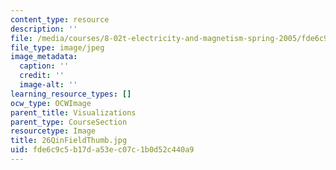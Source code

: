 ```yaml
---
content_type: resource
description: ''
file: /media/courses/8-02t-electricity-and-magnetism-spring-2005/fde6c9c5b17da53ec07c1b0d52c440a9_26QinFieldThumb.jpg
file_type: image/jpeg
image_metadata:
  caption: ''
  credit: ''
  image-alt: ''
learning_resource_types: []
ocw_type: OCWImage
parent_title: Visualizations
parent_type: CourseSection
resourcetype: Image
title: 26QinFieldThumb.jpg
uid: fde6c9c5-b17d-a53e-c07c-1b0d52c440a9
---
```


